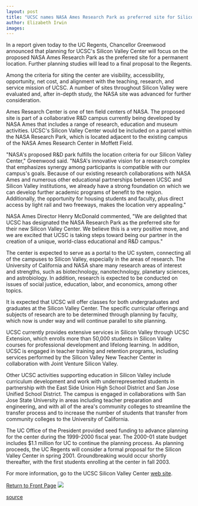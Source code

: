 ```yaml
---
layout: post
title: "UCSC names NASA Ames Research Park as preferred site for Silicon Valley Center"
author: Elizabeth Irwin
images:
---
```


In a report given today to the UC Regents, Chancellor Greenwood announced that planning for UCSC's Silicon Valley Center will focus on the proposed NASA Ames Research Park as the preferred site for a permanent location. Further planning studies will lead to a final proposal to the Regents.

  
Among the criteria for siting the center are visibility, accessibility, opportunity, net cost, and alignment with the teaching, research, and service mission of UCSC. A number of sites throughout Silicon Valley were evaluated and, after in-depth study, the NASA site was advanced for further consideration.

Ames Research Center is one of ten field centers of NASA. The proposed site is part of a collaborative R&D campus currently being developed by NASA Ames that includes a range of research, education and museum activities. UCSC's Silicon Valley Center would be included on a parcel within the NASA Research Park, which is located adjacent to the existing campus of the NASA Ames Research Center in Moffett Field.

"NASA's proposed R&D park fulfills the location criteria for our Silicon Valley Center," Greenwood said. "NASA's innovative vision for a research complex that emphasizes synergy among participants is compatible with our campus's goals. Because of our existing research collaborations with NASA Ames and numerous other educational partnerships between UCSC and Silicon Valley institutions, we already have a strong foundation on which we can develop further academic programs of benefit to the region. Additionally, the opportunity for housing students and faculty, plus direct access by light rail and two freeways, makes the location very appealing."

NASA Ames Director Henry McDonald commented, "We are delighted that UCSC has designated the NASA Research Park as the preferred site for their new Silicon Valley Center. We believe this is a very positive move, and we are excited that UCSC is taking steps toward being our partner in the creation of a unique, world-class educational and R&D campus."

The center is expected to serve as a portal to the UC system, connecting all of the campuses to Silicon Valley, especially in the areas of research. The University of California and NASA share many research areas of interest and strengths, such as biotechnology, nanotechnology, planetary sciences, and astrobiology. In addition, research is expected to be conducted on issues of social justice, education, labor, and economics, among other topics.

It is expected that UCSC will offer classes for both undergraduates and graduates at the Silicon Valley Center. The specific curricular offerings and subjects of research are to be determined through planning by faculty, which now is under way and will continue parallel to site planning.

UCSC currently provides extensive services in Silicon Valley through UCSC Extension, which enrolls more than 50,000 students in Silicon Valley courses for professional development and lifelong learning. In addition, UCSC is engaged in teacher training and retention programs, including services performed by the Silicon Valley New Teacher Center in collaboration with Joint Venture Silicon Valley.

Other UCSC activities supporting education in Silicon Valley include curriculum development and work with underrepresented students in partnership with the East Side Union High School District and San Jose Unified School District. The campus is engaged in collaborations with San Jose State University in areas including teacher preparation and engineering, and with all of the area's community colleges to streamline the transfer process and to increase the number of students that transfer from community colleges to the University of California.

The UC Office of the President provided seed funding to advance planning for the center during the 1999-2000 fiscal year. The 2000-01 state budget includes $1.1 million for UC to continue the planning process. As planning proceeds, the UC Regents will consider a formal proposal for the Silicon Valley Center in spring 2001. Groundbreaking would occur shortly thereafter, with the first students enrolling at the center in fall 2003.

For more information, go to the UCSC Silicon Valley Center [web site][1].

[Return to Front Page][2] ![ ][3]

[1]: http://svcenter.ucsc.edu
[2]: ../../index.html
[3]: ../../images/trans.gif

[source](http://www1.ucsc.edu/currents/00-01/07-31/silicon_center.html "Permalink to silicon_center")
